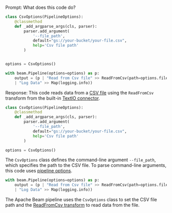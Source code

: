 Prompt:
What does this code do?
```python
class CsvOptions(PipelineOptions):
    @classmethod
    def _add_argparse_args(cls, parser):
        parser.add_argument(
            '--file_path',
            default="gs://your-bucket/your-file.csv",
            help='Csv file path'
        )


options = CsvOptions()

with beam.Pipeline(options=options) as p:
    output = (p | "Read from Csv file" >> ReadFromCsv(path=options.file_path)
    | "Log Data" >> Map(logging.info))

```
Response:
This code reads data from a [CSV file](https://en.wikipedia.org/wiki/Comma-separated_values) using the `ReadFromCsv` transform from the built-in [TextIO connector](https://beam.apache.org/releases/pydoc/current/apache_beam.io.textio.html).

```python
class CsvOptions(PipelineOptions):
    @classmethod
    def _add_argparse_args(cls, parser):
        parser.add_argument(
            '--file_path',
            default="gs://your-bucket/your-file.csv",
            help='Csv file path'
        )

options = CsvOptions()
```

The `CsvOptions` class defines the command-line argument `--file_path`, which specifies the path to the CSV file. To parse command-line arguments, this code uses [pipeline options](https://beam.apache.org/documentation/patterns/pipeline-options/).

```python
with beam.Pipeline(options=options) as p:
    output = (p | "Read from Csv file" >> ReadFromCsv(path=options.file_path)
    | "Log Data" >> Map(logging.info))
```

The Apache Beam pipeline uses the `CsvOptions` class to set the CSV file path and the [ReadFromCsv transform](https://beam.apache.org/releases/pydoc/current/apache_beam.io.textio.html#apache_beam.io.textio.ReadFromCsv) to read data from the file.
